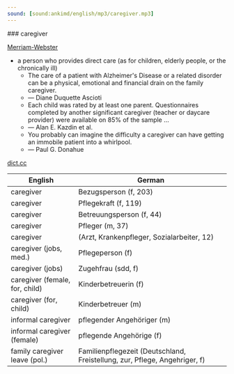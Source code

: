 ```yaml
---
sound: [sound:ankimd/english/mp3/caregiver.mp3]
---
```


\### caregiver

[Merriam-Webster](https://www.merriam-webster.com/dictionary/caregiver)

- a person who provides direct care (as for children, elderly people, or the chronically ill)
    - The care of a patient with Alzheimer's Disease or a related disorder can be a physical, emotional and financial drain on the family caregiver.
    - — Diane Duquette Ascioti
    - Each child was rated by at least one parent. Questionnaires completed by another significant caregiver (teacher or daycare provider) were available on 85% of the sample …
    - — Alan E. Kazdin et al.
    - You probably can imagine the difficulty a caregiver can have getting an immobile patient into a whirlpool.
    - — Paul G. Donahue

[dict.cc](https://www.dict.cc/caregiver)

| English        | German       |
| -------------- | ------------ |
| caregiver | Bezugsperson (f, 203) |
| caregiver | Pflegekraft (f, 119) |
| caregiver | Betreuungsperson (f, 44) |
| caregiver | Pfleger (m, 37) |
| caregiver |  (Arzt, Krankenpfleger, Sozialarbeiter, 12) |
| caregiver (jobs, med.) | Pflegeperson (f) |
| caregiver (jobs) | Zugehfrau (sdd, f) |
| caregiver (female, for, child) | Kinderbetreuerin (f) |
| caregiver (for, child) | Kinderbetreuer (m) |
| informal caregiver | pflegender Angehöriger (m) |
| informal caregiver (female) | pflegende Angehörige (f) |
| family caregiver leave (pol.) | Familienpflegezeit (Deutschland, Freistellung, zur, Pflege, Angehriger, f) |
